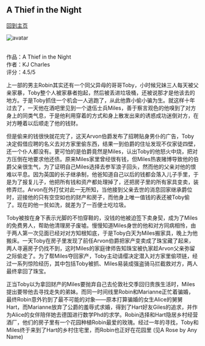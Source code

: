 ## A Thief in the Night
[回到主页](https://boheme130.github.io/Fiction.git.io/)

![avatar](https://m.media-amazon.com/images/I/B1kbQ7Sq0QL.png)
<br>
<br>

作品：A Thief in the Night<br>
作者：KJ Charles<br>
评分：4.5/5<br>

上一部的男主Robin其实还有一个同父异母的哥哥Toby，小时候兄妹三人每天被父亲家暴，Toby整个人被家暴者抱起，然后被丢进垃圾桶，还被说那才是他该去的地方。于是Toby抓住一个机会一人逃跑了，从此他靠小偷小骗为生。就这样十年过去了，一天他在酒吧里见到一个退伍士兵Miles，善于察言观色的他嗅到了对方身上的同类气息，于是他利用穿着的方式和身上散发出来的诱惑成功迷倒对方，在对方睡着以后顺走了他的钱财。

但是偷来的钱很快就花完了，这天Arvon伯爵发布了招聘贴身男仆的广告，Toby决定假借应聘的名义去对方家里偷东西，结果一到伯爵的住址发现不仅家徒四壁，还一个仆人都没有。更可怕的是伯爵竟然是Miles，认出Toby的他怒火中烧，把对方压倒在地要求他还债。原来Miles家里曾经很有钱，但Miles热衷赌博导致他的伯爵父亲很生气，为了证明自己Miles选择去参军浪子回头，然而他的父亲对他的恨难以平息。因为英国的长子继承制，他爸知道自己以后的钱都会落入儿子手里，于是为了报复儿子，他把所有钱和资产都处理掉了，还把房子里的所有家具变卖，装修弄烂。Arvon在外打仗对此一无所知，当他接到父亲去世的消息回家继承爵位时，迎接他的只有空空如也的财产和房子，而他身上唯一值钱的表还被Toby偷了。现在的他一贫如洗，就差为了一百便士吃垃圾。

Toby被按在身下表示光脚的不怕穿鞋的，没钱的他被迫签下卖身契，成为了Miles的免费男人，帮助他清理房子废墟。慢慢知道Miles身世的他和对方同病相怜，由于两人第一次见面已经对对方知根知底，于是Toby白天为Miles搬家具，晚上为他搬床。一天Toby在房子里发现了前任Arvon伯爵把家产变卖成了珠宝藏了起来，两人寻遍房子仍找不到，这时Miles的家庭律师告知珠宝被仇家趁Arvon父亲弥留之际偷走了。为了帮Miles夺回家产，Toby主动请缨决定潜入对方家里偷项链，经过一系列惊险经历，其中包括Toby被抓、Miles易装成强盗骑马拦截救对方，两人最终拿回了珠宝。

正当Toby以为拿回财产的Miles要抛弃自己去伦敦社交季回归贵族生活时，Miles提出要带他去寻找走失的弟妹。而同一时间线里Robin和Marianne正忙着骗婚，最终Robin意外钓到了最不可能的对象——原本打算骗婚的女生Alice的舅舅Hart，而Marianne放弃了公爵的羞辱式求婚，得到了Hart好友Giles的追求，并作为Alice的女伴陪伴她去德国进行数学Phd的求学。Robin选择和Hart隐居乡村经营酒厂，他们的房子里有一个花园种植Robin最爱的玫瑰。经过一年的寻找，Toby和Miles终于来到了Hart的乡村住宅里，而Robin也正好在花园里 (见A Rose by Any Name)